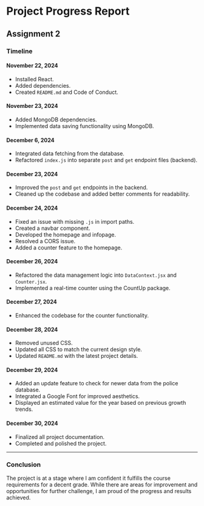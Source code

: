 # Project Progress Report

## Assignment 2

### Timeline

#### **November 22, 2024**
- Installed React.
- Added dependencies.
- Created `README.md` and Code of Conduct.

#### **November 23, 2024**
- Added MongoDB dependencies.
- Implemented data saving functionality using MongoDB.

#### **December 6, 2024**
- Integrated data fetching from the database.
- Refactored `index.js` into separate `post` and `get` endpoint files (backend).

#### **December 23, 2024**
- Improved the `post` and `get` endpoints in the backend.
- Cleaned up the codebase and added better comments for readability.

#### **December 24, 2024**
- Fixed an issue with missing `.js` in import paths.
- Created a navbar component.
- Developed the homepage and infopage.
- Resolved a CORS issue.
- Added a counter feature to the homepage.

#### **December 26, 2024**
- Refactored the data management logic into `DataContext.jsx` and `Counter.jsx`.
- Implemented a real-time counter using the CountUp package.

#### **December 27, 2024**
- Enhanced the codebase for the counter functionality.

#### **December 28, 2024**
- Removed unused CSS.
- Updated all CSS to match the current design style.
- Updated `README.md` with the latest project details.

#### **December 29, 2024**
- Added an update feature to check for newer data from the police database.
- Integrated a Google Font for improved aesthetics.
- Displayed an estimated value for the year based on previous growth trends.

#### **December 30, 2024**
- Finalized all project documentation.
- Completed and polished the project.

---

### Conclusion
The project is at a stage where I am confident it fulfills the course requirements for a decent grade. While there are areas for improvement and opportunities for further challenge, I am proud of the progress and results achieved.